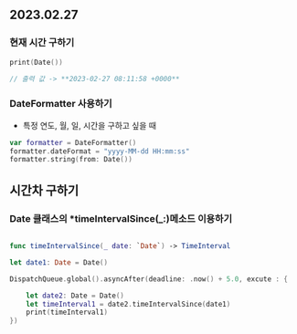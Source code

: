 ## 2023.02.27

### 현재 시간 구하기

```swift
print(Date())

// 출력 값 -> **2023-02-27 08:11:58 +0000**
```

### DateFormatter 사용하기
* 특정 연도, 월, 일, 시간을 구하고 싶을 때

```swift
var formatter = DateFormatter()
formatter.dateFormat = "yyyy-MM-dd HH:mm:ss"
formatter.string(from: Date())
```



## 시간차 구하기

### Date 클래스의  *timeIntervalSince(_:)메소드 이용하기


```swift

func timeIntervalSince(_ date: `Date`) -> TimeInterval

let date1: Date = Date()

DispatchQueue.global().asyncAfter(deadline: .now() + 5.0, excute : {

	let date2: Date = Date()
	let timeInterval1 = date2.timeIntervalSince(date1)						
	print(timeInterval1)											
})

```


